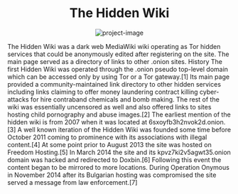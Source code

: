 <h1 align="center" id="title">The Hidden Wiki</h1>

<p align="center"><img src="https://i.ibb.co/FY9JBkz/Screenshot-2023-11-27-110345.png" alt="project-image"></p>

<p id="description">The Hidden Wiki was a dark web MediaWiki wiki operating as Tor hidden services that could be anonymously edited after registering on the site. The main page served as a directory of links to other .onion sites. History The first Hidden Wiki was operated through the .onion pseudo top-level domain which can be accessed only by using Tor or a Tor gateway.[1] Its main page provided a community-maintained link directory to other hidden services including links claiming to offer money laundering contract killing cyber-attacks for hire contraband chemicals and bomb making. The rest of the wiki was essentially uncensored as well and also offered links to sites hosting child pornography and abuse images.[2] The earliest mention of the hidden wiki is from 2007 when it was located at 6sxoyfb3h2nvok2d.onion.[3] A well known iteration of the Hidden Wiki was founded some time before October 2011 coming to prominence with its associations with illegal content.[4] At some point prior to August 2013 the site was hosted on Freedom Hosting.[5] In March 2014 the site and its kpvz7ki2v5agwt35.onion domain was hacked and redirected to Doxbin.[6] Following this event the content began to be mirrored to more locations. During Operation Onymous in November 2014 after its Bulgarian hosting was compromised the site served a message from law enforcement.[7]</p>
